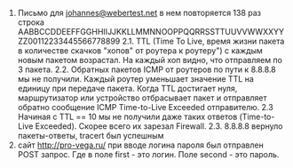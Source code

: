 
1. Письмо для <johannes@webertest.net> в нем повторяется 138 раз  строка AABBCCDDEEFFGGHHIIJJKKLLMMNNOOPPQQRRSSTTUUVVWWXXYYZZ00112233445566778899
2.1. TTL (Time To Live, время жизни пакета в количестве скачков "хопов" от роутера к роутеру") c каждым новым пакетом возрастал. На каждый хоп видно, что отправляем по 3 пакета.
2.2. Обратных пакетов ICMP от роутеров по пути к 8.8.8.8 мы не получили. Каждый роутер уменьшает значение TTL на единицу при передаче пакета. Когда TTL достигает нуля, маршрутизатор или устройство отбрасывает пакет и отправляет обратно сообщение ICMP Time-to-Live Exceeded отправителю.
2.3 Начиная с TTL == 10 мы не получили даже таких ответов (Time-to-Live Exceeded). Скорее всего их зарезал Firewall.
2.3. 8.8.8.8 вернуло пакеты-ответы, tracert был успешным
3. сайт http://pro-vega.ru/ при вводе логина пароля был отправлен POST запрос. Где в поле first - это логин. Поле second - это пароль.